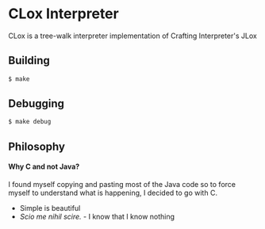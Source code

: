 # CLox Interpreter

CLox is a tree-walk interpreter implementation of Crafting Interpreter's JLox

## Building

```bash
$ make
```

## Debugging

```bash
$ make debug
```

## Philosophy
#### Why C and not Java? 
I found myself copying and pasting most of the Java code so to force myself to understand what is happening, I decided to go with C.


- Simple is beautiful
- *Scio me nihil scire.* - I know that I know nothing
